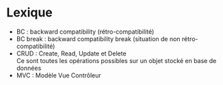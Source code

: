 # Lexique

- BC : backward compatibility (rétro-compatibilité)
- BC break : backward compatibility break (situation de non rétro-compatibilité)
- CRUD : Create, Read, Update et Delete  
  Ce sont toutes les opérations possibles sur un objet stocké en base de données  
- MVC : Modèle Vue Contrôleur
